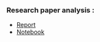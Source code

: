 ### Research paper analysis :
- [Report](https://hugorialan.github.io/NLP_M2DataScience/rapport.pdf)
- [Notebook](https://hugorialan.github.io/NLP_M2DataScience/research_paper_analysis.html)

